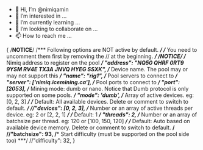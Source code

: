 - 👋 Hi, I’m @nimiqamin
- 👀 I’m interested in ...
- 🌱 I’m currently learning ...
- 💞️ I’m looking to collaborate on ...
- 📫 How to reach me ...

<!---
nimiqamin/nimiqamin is a ✨ special ✨ repository because its `README.md` (this file) appears on your GitHub profile.
You can click the Preview link to take a look at your changes.
--->
{
    /**************************NOTICE**************************/
    /*** Following options are NOT active by default. ***/
    /*** You need to uncomment them first by removing the // at the beginning. ***/
    /**************************NOTICE**************************/
/*** Nimiq address to register on the pool ***/
    "address": "NQ50 QHRF 0RT9 9YSM RV4E TX3A JNVQ HYEG SSXK",
/*** Device name. The pool may or may not support this ***/
    "name": "rig1",
/*** Pool servers to connect to ***/
    "server": ['nimiq.icemining.ca'],
/*** Pool ports to connect to ***/
    "port": [2053],
/*** Mining mode: dumb or nano. Notice that Dumb protocol is only supported on some pools. ***/
    "mode": 'dumb',
/*** Array of active devices. eg: [0, 2, 3] ***/
    /*** Default: All available devices. Delete or comment to switch to default. ***/
    //"devices": [0, 2, 3],
/*** Number or an array of active threads per device. eg: 2 or [2, 2, 1] ***/
    /*** Default: 1 ***/
    "threads": 2,
/*** Number or an array of batchsize per thread. eg: 120 or [100, 150, 120] ***/
    /*** Default: Auto based on available device memory. Delete or comment to switch to default. **/
    //"batchsize": 93,
/*** Start difficulty (must be supported on the pool side too) ***/
    //"difficulty": 32,
}
